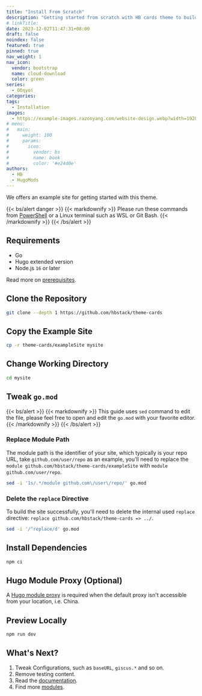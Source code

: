 ```yaml
---
title: "Install From Scratch"
description: "Getting started from scratch with HB cards theme to build your fast, responsive and modular static websites."
# linkTitle:
date: 2023-12-02T11:47:31+08:00
draft: false
noindex: false
featured: true
pinned: true
nav_weight: 1
nav_icon:
  vendor: bootstrap
  name: cloud-download
  color: green
series:
  - Οδηγοί
categories:
tags:
  - Installation
images:
  - https://example-images.razonyang.com/website-design.webp?width=1920&height=1280
# menu:
#   main:
#     weight: 100
#     params:
#       icon:
#         vendor: bs
#         name: book
#         color: '#e24d0e'
authors:
  - HB
  - HugoMods
---
```


We offers an example site for getting started with this theme.

{{< bs/alert danger >}}
{{< markdownify >}}
Please run these commands from [PowerShell](https://learn.microsoft.com/en-us/powershell/scripting/install/installing-powershell-on-windows) or a Linux terminal such as WSL or Git Bash.
{{< /markdownify >}}
{{< /bs/alert >}}

## Requirements

- Go
- Hugo extended version
- Node.js `16` or later

Read more on [prerequisites](https://hbstack.dev/docs/getting-started/prerequisites/).

## Clone the Repository

```sh
git clone --depth 1 https://github.com/hbstack/theme-cards
```

## Copy the Example Site

```sh
cp -r theme-cards/exampleSite mysite
```

## Change Working Directory

```sh
cd mysite
```

## Tweak `go.mod`

{{< bs/alert >}}
{{< markdownify >}}
This guide uses `sed` command to edit the file, please feel free to open and edit the `go.mod` with your favorite editor.
{{< /markdownify >}}
{{< /bs/alert >}}

### Replace Module Path

The module path is the identifier of your site, which typically is your repo URL, take `github.com/user/repo` as an example, you'll need to replace the `module github.com/hbstack/theme-cards/exampleSite` with `module github.com/user/repo`.

```sh
sed -i '1s/.*/module github.com\/user\/repo/' go.mod
```

### Delete the `replace` Directive

To build the site successfully, you'll need to delete the internal used `replace` directive: `replace github.com/hbstack/theme-cards => ../`.

```sh
sed -i '/^replace/d' go.mod
```

## Install Dependencies

```sh
npm ci
```

## Hugo Module Proxy (Optional)

A [Hugo module proxy](https://hugomods.com/blog/2023/04/go-and-hugo-proxy-servers/) is required when the default proxy isn't accessible from your location, i.e. China.

## Preview Locally

```sh
npm run dev
```

## What's Next?

1. Tweak Configurations, such as `baseURL`, `giscus.*` and so on.
2. Remove testing content.
3. Read the [documentation](https://hbstack.dev/).
4. Find more [modules](https://hbstack.dev/modules/).

